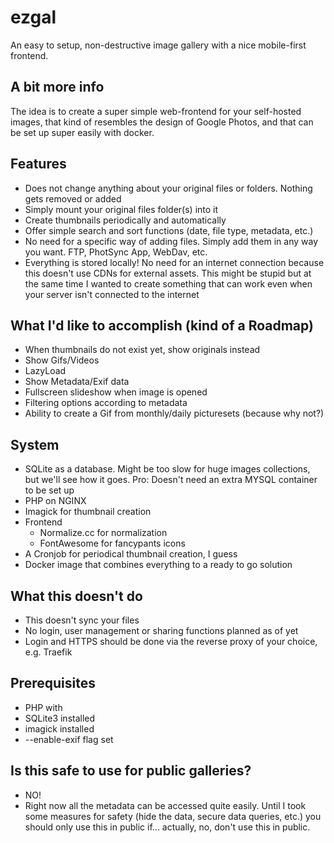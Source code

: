 # ezgal
An easy to setup, non-destructive image gallery with a nice mobile-first frontend.

## A bit more info
The idea is to create a super simple web-frontend for your self-hosted images, that kind of resembles the design of Google Photos, and that can be set up super easily with docker. 

## Features
* Does not change anything about your original files or folders. Nothing gets removed or added
* Simply mount your original files folder(s) into it
* Create thumbnails periodically and automatically
* Offer simple search and sort functions (date, file type, metadata, etc.)
* No need for a specific way of adding files. Simply add them in any way you want. FTP, PhotSync App, WebDav, etc.
* Everything is stored locally! No need for an internet connection because this doesn't use CDNs for external assets. This might be stupid but at the same time I wanted to create something that can work even when your server isn't connected to the internet

## What I'd like to accomplish (kind of a Roadmap)
* When thumbnails do not exist yet, show originals instead
* Show Gifs/Videos
* LazyLoad
* Show Metadata/Exif data
* Fullscreen slideshow when image is opened
* Filtering options according to metadata
* Ability to create a Gif from monthly/daily picturesets (because why not?)

## System
* SQLite as a database. Might be too slow for huge images collections, but we'll see how it goes. Pro: Doesn't need an extra MYSQL container to be set up
* PHP on NGINX
* Imagick for thumbnail creation
* Frontend
  * Normalize.cc for normalization
  * FontAwesome for fancypants icons
* A Cronjob for periodical thumbnail creation, I guess
* Docker image that combines everything to a ready to go solution

## What this doesn't do
* This doesn't sync your files
* No login, user management or sharing functions planned as of yet
* Login and HTTPS should be done via the reverse proxy of your choice, e.g. Traefik

## Prerequisites
* PHP with
 * SQLite3 installed
 * imagick installed
 * --enable-exif flag set
 
 ## Is this safe to use for public galleries?
 * NO!
 * Right now all the metadata can be accessed quite easily. Until I took some measures for safety (hide the data, secure data queries, etc.) you should only use this in public if... actually, no, don't use this in public.
